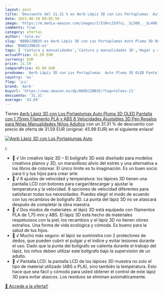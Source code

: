 ```yaml
---
layout: post
title: 'Descuento del 31.31 % en Aerb Lápiz 3D con Los Portaplumas  Auto '
date: 2021-06-10 09:05:50
image: 'https://m.media-amazon.com/images/I/51Rnc2S97cL._SL500_._SL400_.jpg'
comments: true
category: ofertas
author: 'tole.es'
slug: 'B08DJ2NB35-es Aerb Lápiz 3D con Los Portaplumas Auto Pluma 3D OLED...'
sku: 'B08DJ2NB35-es'
tags: [ 'Costura y manualidades','Costura y manualidades 3D','Hogar y cocina','Plumas para impresión 3D','aerb','lápiz', ]
actualPrice: 31.59 EUR
currency: EUR
price: 31.59
comparePrice: 45.99 EUR
prodname: 'Aerb Lápiz 3D con Los Portaplumas  Auto Pluma 3D OLED Pantalla con 1.75mm Filamento PLA y ABS  8 Velocidades Ajustables  3D Pen Regalos para Niñas Manualidades Niños Adultos'
country: 'es'
flag: '🇪🇸'
brand: 'Aerb'
buyurl: 'https://www.amazon.es/dp/B08DJ2NB35/?tag=tolees-21'
descuento: '31.31'
average: '43.69'
---
```


Tienes [Aerb Lápiz 3D con Los Portaplumas  Auto Pluma 3D OLED Pantalla con 1.75mm Filamento PLA y ABS  8 Velocidades Ajustables  3D Pen Regalos para Niñas Manualidades Niños Adultos](https://www.amazon.es/dp/B08DJ2NB35/?tag=tolees-21) con un 31.31 % de descuento con precio de oferta de 31.59 EUR (original: 45.99 EUR) en el siguiente enlace!

[![Aerb Lápiz 3D con Los Portaplumas  Auto ](https://m.media-amazon.com/images/I/51Rnc2S97cL._SL500_._SL400_.jpg)](https://www.amazon.es/dp/B08DJ2NB35/?tag=tolees-21)

ℹ️:

-  √ Un creativo lápiz 3D – El bolígrafo 3D está diseñado para modelos creativos planos y 3D, un maravilloso alivio del estrés y una alternativa a los libros de colorear. El único límite es tu imaginación. Es un buen socio para ti y tus hijos para crear arte.
-  √ 8 ajustes de velocidad y temperatura: los lápices 3D tienen una pantalla LCD con botones para cargar/descargar y ajustar la temperatura y la velocidad. 8 opciones de velocidad diferentes para satisfacer todas tus necesidades. Puedes elegir el modo de acuerdo con tus recambios de bolígrafo 3D. La punta del lápiz 3D no se atascará después de completar la obra maestra.
-  √ Dos modos de materiales: el lápiz 3D está equipado con filamentos PLA de 1,75 mm y ABS. El lápiz 3D está hecho de materiales respetuosos con la piel, los recambios y el lápiz 3D no tienen olores extraños. Una forma de vida ecológica y cómoda. Es bueno para la salud de tus hijos.
-  √ Mucho más seguro: el lápiz se suministra con 2 protectores de dedos, que pueden cubrir el pulgar y el índice y evitar lesiones durante el uso. Dado que la punta del bolígrafo se calienta durante el trabajo del lápiz, los niños deben utilizar este bolígrafo bajo la supervisión de un adulto.
-  √ Pantalla LCD: la pantalla LCD de los lápices 3D muestra no solo el tipo de material utilizado (ABS o PLA), sino también la temperatura. Esto hace que sea fácil y cómodo para usted obtener el control de este lápiz 3D para evitar atascos. Los residuos se eliminan automáticamente.

[🛒 Accede a la oferta!!](https://www.amazon.es/dp/B08DJ2NB35/?tag=tolees-21)
